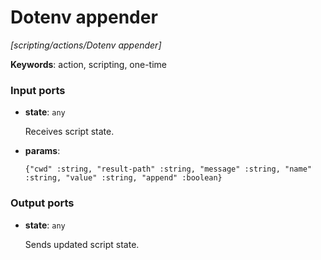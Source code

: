 # Dotenv appender

_[scripting/actions/Dotenv appender]_

__Keywords__: action, scripting, one-time

### Input ports

* __state__: ` any `

    Receives script state.


* __params__: 
    ```
    {"cwd" :string, "result-path" :string, "message" :string, "name" :string, "value" :string, "append" :boolean}
    ```

### Output ports

* __state__: ` any `

    Sends updated script state.

